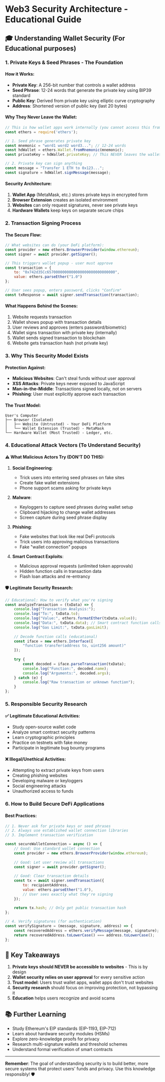 # Web3 Security Architecture - Educational Guide

## 🎓 Understanding Wallet Security (For Educational purposes)

### 1. **Private Keys & Seed Phrases - The Foundation**

#### How it Works:
- **Private Key**: A 256-bit number that controls a wallet address
- **Seed Phrase**: 12-24 words that generate the private key using BIP39 standard
- **Public Key**: Derived from private key using elliptic curve cryptography
- **Address**: Shortened version of public key (last 20 bytes)

#### Why They Never Leave the Wallet:
```javascript
// This is how wallet apps work internally (you cannot access this from a website):
const ethers = require('ethers');

// 1. Seed phrase generates private key
const mnemonic = "word1 word2 word3..."; // 12-24 words
const hdWallet = ethers.Wallet.fromMnemonic(mnemonic);
const privateKey = hdWallet.privateKey; // This NEVER leaves the wallet app

// 2. Private key can sign anything
const message = "Transfer 1 ETH to 0x123...";
const signature = hdWallet.signMessage(message);
```

#### Security Architecture:
1. **Wallet App** (MetaMask, etc.) stores private keys in encrypted form
2. **Browser Extension** creates an isolated environment
3. **Websites** can only request signatures, never see private keys
4. **Hardware Wallets** keep keys on separate secure chips

### 2. **Transaction Signing Process**

#### The Secure Flow:
```javascript
// What websites can do (your DeFi platform):
const provider = new ethers.BrowserProvider(window.ethereum);
const signer = await provider.getSigner();

// This triggers wallet popup - user must approve
const transaction = {
    to: "0x742d35Cc6570000000000000000000000000000",
    value: ethers.parseEther("1.0")
};

// User sees popup, enters password, clicks "Confirm"
const txResponse = await signer.sendTransaction(transaction);
```

#### What Happens Behind the Scenes:
1. Website requests transaction
2. Wallet shows popup with transaction details
3. User reviews and approves (enters password/biometric)
4. Wallet signs transaction with private key (internally)
5. Wallet sends signed transaction to blockchain
6. Website gets transaction hash (not private key)

### 3. **Why This Security Model Exists**

#### Protection Against:
- **Malicious Websites**: Can't steal funds without user approval
- **XSS Attacks**: Private keys never exposed to JavaScript
- **Man-in-the-Middle**: Transactions signed locally, not on servers
- **Phishing**: User must explicitly approve each transaction

#### The Trust Model:
```
User's Computer
├── Browser (Isolated)
│   ├── Website (Untrusted) - Your DeFi Platform
│   └── Wallet Extension (Trusted) - MetaMask
└── Hardware Wallet (Most Trusted) - Ledger, etc.
```

### 4. **Educational Attack Vectors (To Understand Security)**

#### ⚠️ **What Malicious Actors Try (DON'T DO THIS):**

1. **Social Engineering**:
   - Trick users into entering seed phrases on fake sites
   - Create fake wallet extensions
   - Phone support scams asking for private keys

2. **Malware**:
   - Keyloggers to capture seed phrases during wallet setup
   - Clipboard hijacking to change wallet addresses
   - Screen capture during seed phrase display

3. **Phishing**:
   - Fake websites that look like real DeFi protocols
   - Trick users into approving malicious transactions
   - Fake "wallet connection" popups

4. **Smart Contract Exploits**:
   - Malicious approval requests (unlimited token approvals)
   - Hidden function calls in transaction data
   - Flash loan attacks and re-entrancy

#### 🛡️ **Legitimate Security Research:**

```javascript
// Educational: How to verify what you're signing
const analyzeTransaction = (txData) => {
    console.log("Transaction Analysis:");
    console.log("To:", txData.to);
    console.log("Value:", ethers.formatEther(txData.value));
    console.log("Data:", txData.data); // Smart contract function calls
    console.log("Gas Limit:", txData.gasLimit);
    
    // Decode function calls (educational)
    const iface = new ethers.Interface([
        "function transfer(address to, uint256 amount)"
    ]);
    
    try {
        const decoded = iface.parseTransaction(txData);
        console.log("Function:", decoded.name);
        console.log("Arguments:", decoded.args);
    } catch (e) {
        console.log("Raw transaction or unknown function");
    }
};
```

### 5. **Responsible Security Research**

#### ✅ **Legitimate Educational Activities:**
- Study open-source wallet code
- Analyze smart contract security patterns
- Learn cryptographic principles
- Practice on testnets with fake money
- Participate in legitimate bug bounty programs

#### ❌ **Illegal/Unethical Activities:**
- Attempting to extract private keys from users
- Creating phishing websites
- Developing malware or keyloggers
- Social engineering attacks
- Unauthorized access to funds

### 6. **How to Build Secure DeFi Applications**

#### Best Practices:
```javascript
// 1. Never ask for private keys or seed phrases
// 2. Always use established wallet connection libraries
// 3. Implement transaction verification

const secureWalletConnection = async () => {
    // Good: Use standard wallet connection
    const provider = new ethers.BrowserProvider(window.ethereum);
    
    // Good: Let user review all transactions
    const signer = await provider.getSigner();
    
    // Good: Clear transaction details
    const tx = await signer.sendTransaction({
        to: recipientAddress,
        value: ethers.parseEther("1.0"),
        // User sees exactly what they're signing
    });
    
    return tx.hash; // Only get public transaction hash
};

// 4. Verify signatures (for authentication)
const verifySignature = (message, signature, address) => {
    const recoveredAddress = ethers.verifyMessage(message, signature);
    return recoveredAddress.toLowerCase() === address.toLowerCase();
};
```

## 🎯 **Key Takeaways**

1. **Private keys should NEVER be accessible to websites** - This is by design
2. **Wallet security relies on user approval** for every sensitive action
3. **Trust model**: Users trust wallet apps, wallet apps don't trust websites
4. **Security research** should focus on improving protection, not bypassing it
5. **Education** helps users recognize and avoid scams

## 📚 **Further Learning**

- Study Ethereum's EIP standards (EIP-1193, EIP-712)
- Learn about hardware security modules (HSMs)
- Explore zero-knowledge proofs for privacy
- Research multi-signature wallets and threshold schemes
- Understand formal verification of smart contracts

---

**Remember**: The goal of understanding security is to build better, more secure systems that protect users' funds and privacy. Use this knowledge responsibly! 🛡️
